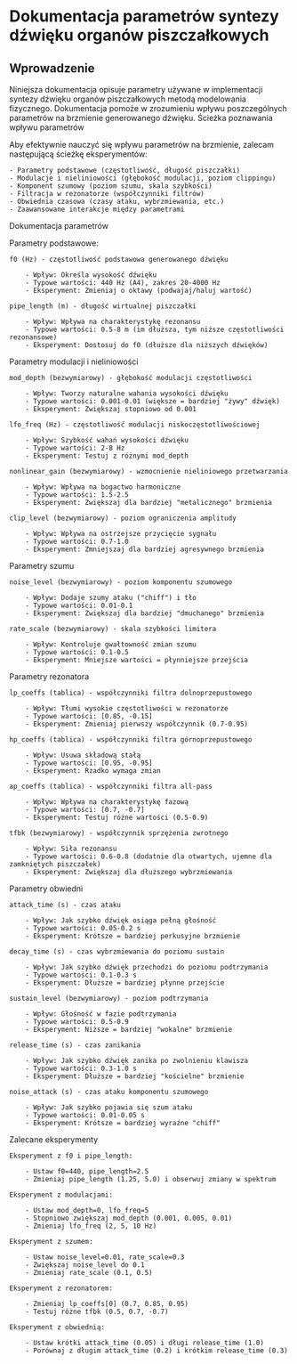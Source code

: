 # Dokumentacja parametrów syntezy dźwięku organów piszczałkowych

## Wprowadzenie

Niniejsza dokumentacja opisuje parametry używane w implementacji syntezy dźwięku organów piszczałkowych metodą modelowania fizycznego. Dokumentacja pomoże w zrozumieniu wpływu poszczególnych parametrów na brzmienie generowanego dźwięku.
Ścieżka poznawania wpływu parametrów

Aby efektywnie nauczyć się wpływu parametrów na brzmienie, zalecam następującą ścieżkę eksperymentów:

    - Parametry podstawowe (częstotliwość, długość piszczałki)
    - Modulacje i nieliniowości (głębokość modulacji, poziom clippingu)
    - Komponent szumowy (poziom szumu, skala szybkości)
    - Filtracja w rezonatorze (współczynniki filtrów)
    - Obwiednia czasowa (czasy ataku, wybrzmiewania, etc.)
    - Zaawansowane interakcje między parametrami

Dokumentacja parametrów

Parametry podstawowe:

    f0 (Hz) - częstotliwość podstawowa generowanego dźwięku

        - Wpływ: Określa wysokość dźwięku
        - Typowe wartości: 440 Hz (A4), zakres 20-4000 Hz
        - Eksperyment: Zmieniaj o oktawy (podwajaj/haluj wartość)

    pipe_length (m) - długość wirtualnej piszczałki

        - Wpływ: Wpływa na charakterystykę rezonansu
        - Typowe wartości: 0.5-8 m (im dłuższa, tym niższe częstotliwości rezonansowe)
        - Eksperyment: Dostosuj do f0 (dłuższe dla niższych dźwięków)

Parametry modulacji i nieliniowości

    mod_depth (bezwymiarowy) - głębokość modulacji częstotliwości

        - Wpływ: Tworzy naturalne wahania wysokości dźwięku
        - Typowe wartości: 0.001-0.01 (większe = bardziej "żywy" dźwięk)
        - Eksperyment: Zwiększaj stopniowo od 0.001

    lfo_freq (Hz) - częstotliwość modulacji niskoczęstotliwościowej

        - Wpływ: Szybkość wahań wysokości dźwięku
        - Typowe wartości: 2-8 Hz
        - Eksperyment: Testuj z różnymi mod_depth

    nonlinear_gain (bezwymiarowy) - wzmocnienie nieliniowego przetwarzania

        - Wpływ: Wpływa na bogactwo harmoniczne
        - Typowe wartości: 1.5-2.5
        - Eksperyment: Zwiększaj dla bardziej "metalicznego" brzmienia

    clip_level (bezwymiarowy) - poziom ograniczenia amplitudy

        - Wpływ: Wpływa na ostrzejsze przycięcie sygnału
        - Typowe wartości: 0.7-1.0
        - Eksperyment: Zmniejszaj dla bardziej agresywnego brzmienia

Parametry szumu

    noise_level (bezwymiarowy) - poziom komponentu szumowego

        - Wpływ: Dodaje szumy ataku ("chiff") i tło
        - Typowe wartości: 0.01-0.1
        - Eksperyment: Zwiększaj dla bardziej "dmuchanego" brzmienia

    rate_scale (bezwymiarowy) - skala szybkości limitera

        - Wpływ: Kontroluje gwałtowność zmian szumu
        - Typowe wartości: 0.1-0.5
        - Eksperyment: Mniejsze wartości = płynniejsze przejścia

Parametry rezonatora

    lp_coeffs (tablica) - współczynniki filtra dolnoprzepustowego

        - Wpływ: Tłumi wysokie częstotliwości w rezonatorze
        - Typowe wartości: [0.85, -0.15]
        - Eksperyment: Zmieniaj pierwszy współczynnik (0.7-0.95)

    hp_coeffs (tablica) - współczynniki filtra górnoprzepustowego

        - Wpływ: Usuwa składową stałą
        - Typowe wartości: [0.95, -0.95]
        - Eksperyment: Rzadko wymaga zmian

    ap_coeffs (tablica) - współczynniki filtra all-pass

        - Wpływ: Wpływa na charakterystykę fazową
        - Typowe wartości: [0.7, -0.7]
        - Eksperyment: Testuj różne wartości (0.5-0.9)

    tfbk (bezwymiarowy) - współczynnik sprzężenia zwrotnego

        - Wpływ: Siła rezonansu
        - Typowe wartości: 0.6-0.8 (dodatnie dla otwartych, ujemne dla zamkniętych piszczałek)
        - Eksperyment: Zwiększaj dla dłuższego wybrzmiewania

Parametry obwiedni

    attack_time (s) - czas ataku

        - Wpływ: Jak szybko dźwięk osiąga pełną głośność
        - Typowe wartości: 0.05-0.2 s
        - Eksperyment: Krótsze = bardziej perkusyjne brzmienie

    decay_time (s) - czas wybrzmiewania do poziomu sustain

        - Wpływ: Jak szybko dźwięk przechodzi do poziomu podtrzymania
        - Typowe wartości: 0.1-0.3 s
        - Eksperyment: Dłuższe = bardziej płynne przejście

    sustain_level (bezwymiarowy) - poziom podtrzymania

        - Wpływ: Głośność w fazie podtrzymania
        - Typowe wartości: 0.5-0.9
        - Eksperyment: Niższe = bardziej "wokalne" brzmienie

    release_time (s) - czas zanikania

        - Wpływ: Jak szybko dźwięk zanika po zwolnieniu klawisza
        - Typowe wartości: 0.3-1.0 s
        - Eksperyment: Dłuższe = bardziej "kościelne" brzmienie

    noise_attack (s) - czas ataku komponentu szumowego

        - Wpływ: Jak szybko pojawia się szum ataku
        - Typowe wartości: 0.01-0.05 s
        - Eksperyment: Krótsze = bardziej wyraźne "chiff"

Zalecane eksperymenty

    Eksperyment z f0 i pipe_length:

        - Ustaw f0=440, pipe_length=2.5
        - Zmieniaj pipe_length (1.25, 5.0) i obserwuj zmiany w spektrum

    Eksperyment z modulacjami:

        - Ustaw mod_depth=0, lfo_freq=5
        - Stopniowo zwiększaj mod_depth (0.001, 0.005, 0.01)
        - Zmieniaj lfo_freq (2, 5, 10 Hz)

    Eksperyment z szumem:

        - Ustaw noise_level=0.01, rate_scale=0.3
        - Zwiększaj noise_level do 0.1
        - Zmieniaj rate_scale (0.1, 0.5)

    Eksperyment z rezonatorem:

        - Zmieniaj lp_coeffs[0] (0.7, 0.85, 0.95)
        - Testuj różne tfbk (0.5, 0.7, -0.7)

    Eksperyment z obwiednią:

        - Ustaw krótki attack_time (0.05) i długi release_time (1.0)
        - Porównaj z długim attack_time (0.2) i krótkim release_time (0.3)
